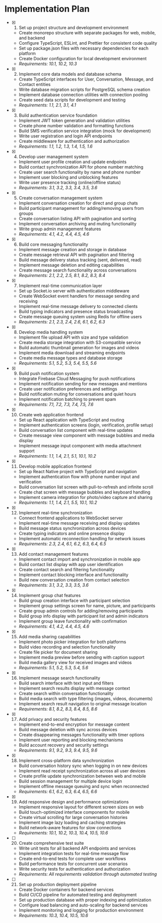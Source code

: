 # Implementation Plan

- [x] 1. Set up project structure and development environment





  - Create monorepo structure with separate packages for web, mobile, and backend
  - Configure TypeScript, ESLint, and Prettier for consistent code quality
  - Set up package.json files with necessary dependencies for each platform
  - Create Docker configuration for local development environment
  - _Requirements: 10.1, 10.2, 10.3_

- [x] 2. Implement core data models and database schema





  - Create TypeScript interfaces for User, Conversation, Message, and Contact entities
  - Write database migration scripts for PostgreSQL schema creation
  - Implement database connection utilities with connection pooling
  - Create seed data scripts for development and testing
  - _Requirements: 1.1, 2.1, 3.1, 4.1_

- [x] 3. Build authentication service foundation





  - Implement JWT token generation and validation utilities
  - Create phone number validation and formatting functions
  - Build SMS verification service integration (mock for development)
  - Write user registration and login API endpoints
  - Create middleware for authentication and authorization
  - _Requirements: 1.1, 1.2, 1.3, 1.4, 1.5, 1.6_

- [x] 4. Develop user management system
  - Implement user profile creation and update endpoints
  - Build contact synchronization API for phone number matching
  - Create user search functionality by name and phone number
  - Implement user blocking and unblocking features
  - Write user presence tracking (online/offline status)
  - _Requirements: 3.1, 3.2, 3.3, 3.4, 3.5, 3.6_

- [x] 5. Create conversation management system
  - Implement conversation creation for direct and group chats
  - Build participant management for adding/removing users from groups
  - Create conversation listing API with pagination and sorting
  - Implement conversation archiving and muting functionality
  - Write group admin management features
  - _Requirements: 4.1, 4.2, 4.4, 4.5, 4.6_

- [x] 6. Build core messaging functionality
  - Implement message creation and storage in database
  - Create message retrieval API with pagination and filtering
  - Build message delivery status tracking (sent, delivered, read)
  - Implement message deletion and editing capabilities
  - Create message search functionality across conversations
  - _Requirements: 2.1, 2.2, 2.5, 8.1, 8.2, 8.3, 8.4_

- [x] 7. Implement real-time communication layer
  - Set up Socket.io server with authentication middleware
  - Create WebSocket event handlers for message sending and receiving
  - Implement real-time message delivery to connected clients
  - Build typing indicators and presence status broadcasting
  - Create message queuing system using Redis for offline users
  - _Requirements: 2.1, 2.3, 2.4, 2.6, 6.1, 6.2, 6.3_

- [x] 8. Develop media handling system
  - Implement file upload API with size and type validation
  - Create media storage integration with S3-compatible service
  - Build automatic thumbnail generation for images and videos
  - Implement media download and streaming endpoints
  - Create media message types and database storage
  - _Requirements: 5.1, 5.2, 5.3, 5.4, 5.5, 5.6_

- [x] 9. Build push notification system
  - Integrate Firebase Cloud Messaging for push notifications
  - Implement notification sending for new messages and mentions
  - Create user notification preferences and settings
  - Build notification muting for conversations and quiet hours
  - Implement notification batching to prevent spam
  - _Requirements: 7.1, 7.2, 7.3, 7.4, 7.5, 7.6_

- [x] 10. Create web application frontend
  - Set up React application with TypeScript and routing
  - Implement authentication screens (login, verification, profile setup)
  - Build conversation list component with real-time updates
  - Create message view component with message bubbles and media display
  - Implement message input component with media attachment support
  - _Requirements: 1.1, 1.4, 2.1, 5.1, 10.1, 10.2_

- [x] 11. Develop mobile application frontend
  - Set up React Native project with TypeScript and navigation
  - Implement authentication flow with phone number input and verification
  - Build conversation list screen with pull-to-refresh and infinite scroll
  - Create chat screen with message bubbles and keyboard handling
  - Implement camera integration for photo/video capture and sharing
  - _Requirements: 1.1, 1.4, 2.1, 5.5, 10.1, 10.2_

- [x] 12. Implement real-time synchronization
  - Connect frontend applications to WebSocket server
  - Implement real-time message receiving and display updates
  - Build message status synchronization across devices
  - Create typing indicators and online presence display
  - Implement automatic reconnection handling for network issues
  - _Requirements: 2.3, 2.4, 6.1, 6.2, 6.3, 6.4, 6.5_

- [x] 13. Add contact management features
  - Implement contact import and synchronization in mobile app
  - Build contact list display with app user identification
  - Create contact search and filtering functionality
  - Implement contact blocking interface and functionality
  - Build new conversation creation from contact selection
  - _Requirements: 3.1, 3.2, 3.3, 3.5, 3.6_

- [x] 14. Implement group chat features
  - Build group creation interface with participant selection
  - Implement group settings screen for name, picture, and participants
  - Create group admin controls for adding/removing participants
  - Build group info display with participant list and admin indicators
  - Implement group leave functionality with confirmation
  - _Requirements: 4.1, 4.2, 4.4, 4.5, 4.6_

- [x] 15. Add media sharing capabilities
  - Implement photo picker integration for both platforms
  - Build video recording and selection functionality
  - Create file picker for document sharing
  - Implement media preview before sending with caption support
  - Build media gallery view for received images and videos
  - _Requirements: 5.1, 5.2, 5.3, 5.4, 5.6_

- [x] 16. Implement message search functionality
  - Build search interface with text input and filters
  - Implement search results display with message context
  - Create search within conversation functionality
  - Build media search with type filtering (images, videos, documents)
  - Implement search result navigation to original message location
  - _Requirements: 8.1, 8.2, 8.3, 8.4, 8.5, 8.6_

- [x] 17. Add privacy and security features
  - Implement end-to-end encryption for message content
  - Build message deletion with sync across devices
  - Create disappearing messages functionality with timer options
  - Implement user reporting and blocking mechanisms
  - Build account recovery and security settings
  - _Requirements: 9.1, 9.2, 9.3, 9.4, 9.5, 9.6_

- [x] 18. Implement cross-platform data synchronization
  - Build conversation history sync when logging in on new devices
  - Implement read receipt synchronization across all user devices
  - Create profile update synchronization between web and mobile
  - Build session management for multiple device login
  - Implement offline message queuing and sync when reconnected
  - _Requirements: 6.1, 6.2, 6.3, 6.4, 6.5, 6.6_

- [x] 19. Add responsive design and performance optimizations
  - Implement responsive layout for different screen sizes on web
  - Build touch-optimized interface components for mobile
  - Create virtual scrolling for large conversation histories
  - Implement image lazy loading and caching strategies
  - Build network-aware features for slow connections
  - _Requirements: 10.1, 10.2, 10.3, 10.4, 10.5, 10.6_

- [ ] 20. Create comprehensive test suite
  - Write unit tests for all backend API endpoints and services
  - Implement integration tests for real-time message flow
  - Create end-to-end tests for complete user workflows
  - Build performance tests for concurrent user scenarios
  - Write security tests for authentication and authorization
  - _Requirements: All requirements validation through automated testing_

- [ ] 21. Set up production deployment pipeline
  - Create Docker containers for backend services
  - Build CI/CD pipeline for automated testing and deployment
  - Set up production database with proper indexing and optimization
  - Configure load balancing and auto-scaling for backend services
  - Implement monitoring and logging for production environment
  - _Requirements: 10.3, 10.4, 10.5, 10.6_